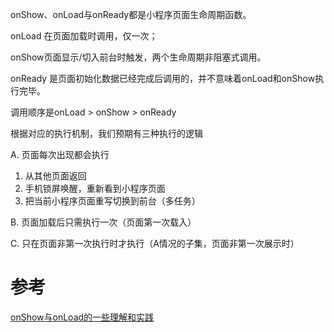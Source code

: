 onShow、onLoad与onReady都是小程序页面生命周期函数。

onLoad 在页面加载时调用，仅一次；

onShow页面显示/切入前台时触发，两个生命周期非阻塞式调用。

onReady 是页面初始化数据已经完成后调用的，并不意味着onLoad和onShow执行完毕。

调用顺序是onLoad > onShow > onReady

根据对应的执行机制，我们预期有三种执行的逻辑

A. 页面每次出现都会执行

1. 从其他页面返回
2. 手机锁屏唤醒，重新看到小程序页面
3. 把当前小程序页面重写切换到前台（多任务）

B. 页面加载后只需执行一次（页面第一次载入）

C. 只在页面非第一次执行时才执行（A情况的子集，页面非第一次展示时）


# 参考

<a href="https://developers.weixin.qq.com/community/develop/article/doc/000c6c8a038a48445e9e6f45551c13">onShow与onLoad的一些理解和实践</a>

